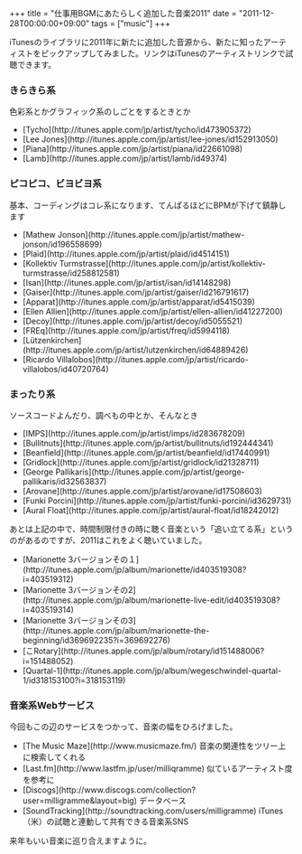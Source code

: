 +++
title = "仕事用BGMにあたらしく追加した音楽2011"
date = "2011-12-28T00:00:00+09:00"
tags = ["music"]
+++

iTunesのライブラリに2011年に新たに追加した音源から、新たに知ったアーティストをピックアップしてみました。リンクはiTunesのアーティストリンクで試聴できます。

<h3>きらきら系</h3>
色彩系とかグラフィック系のしごとをするときとか
<ul>
  <li> [Tycho](http://itunes.apple.com/jp/artist/tycho/id473905372) </li>
  <li> [Lee Jones](http://itunes.apple.com/jp/artist/lee-jones/id152913050) </li>
  <li> [Piana](http://itunes.apple.com/jp/artist/piana/id22661098) </li>
  <li> [Lamb](http://itunes.apple.com/jp/artist/lamb/id49374) </li>
</ul>

<h3>ピコピコ、ビヨビヨ系</h3>
基本、コーディングはコレ系になります、てんぱるほどにBPMが下げて鎮静します
<ul>
  <li> [Mathew Jonson](http://itunes.apple.com/jp/artist/mathew-jonson/id196558699) </li>
  <li> [Plaid](http://itunes.apple.com/jp/artist/plaid/id4514151) </li>
  <li> [Kollektiv Turmstrasse](http://itunes.apple.com/jp/artist/kollektiv-turmstrasse/id258812581) </li>
  <li> [Isan](http://itunes.apple.com/jp/artist/isan/id14148298) </li>
  <li> [Gaiser](http://itunes.apple.com/jp/artist/gaiser/id216791617) </li>
  <li> [Apparat](http://itunes.apple.com/jp/artist/apparat/id5415039) </li>
  <li> [Ellen Allien](http://itunes.apple.com/jp/artist/ellen-allien/id41227200) </li>
  <li> [Decoy](http://itunes.apple.com/jp/artist/decoy/id5055521) </li>
  <li> [FREq](http://itunes.apple.com/jp/artist/freq/id5994118) </li>
  <li> [Lützenkirchen](http://itunes.apple.com/jp/artist/lutzenkirchen/id64889426) </li>
  <li> [Ricardo Villalobos](http://itunes.apple.com/jp/artist/ricardo-villalobos/id40720764) </li>
</ul>

<h3>まったり系</h3>
ソースコードよんだり、調べもの中とか、そんなとき
<ul>
  <li> [IMPS](http://itunes.apple.com/jp/artist/imps/id283678209) </li>
  <li> [Bullitnuts](http://itunes.apple.com/jp/artist/bullitnuts/id192444341) </li>
  <li> [Beanfield](http://itunes.apple.com/jp/artist/beanfield/id17440991) </li>
  <li> [Gridlock](http://itunes.apple.com/jp/artist/gridlock/id21328711) </li>
  <li> [George Pallikaris](http://itunes.apple.com/jp/artist/george-pallikaris/id32563837) </li>
  <li> [Arovane](http://itunes.apple.com/jp/artist/arovane/id17508603) </li>
  <li> [Funki Porcini](http://itunes.apple.com/jp/artist/funki-porcini/id3629731) </li>
  <li> [Aural Float](http://itunes.apple.com/jp/artist/aural-float/id18242012) </li>
</ul>

あとは上記の中で、時間制限付きの時に聴く音楽という「追い立てる系」というのがあるのですが、2011はこれをよく聴いていました。
<ul>
  <li> [Marionette 3バージョンその１](http://itunes.apple.com/jp/album/marionette/id403519308?i=403519312) </li>
  <li> [Marionette 3バージョンその2](http://itunes.apple.com/jp/album/marionette-live-edit/id403519308?i=403519314) </li>
  <li> [Marionette 3バージョンその3](http://itunes.apple.com/jp/album/marionette-the-beginning/id369692235?i=369692276) </li>
  <li> [こRotary](http://itunes.apple.com/jp/album/rotary/id151488006?i=151488052) </li>
  <li> [Quartal-1](http://itunes.apple.com/jp/album/wegeschwindel-quartal-1/id318153100?i=318153119) </li>
</ul>

<h3>音楽系Webサービス</h3>
今回もこの辺のサービスをつかって、音楽の幅をひろげました。
<ul>
  <li> [The Music Maze](http://www.musicmaze.fm/) 音楽の関連性をツリー上に検索してくれる</li>
  <li> [Last.fm](http://www.lastfm.jp/user/milliqramme) 似ているアーティスト度を参考に</li>
  <li> [Discogs](http://www.discogs.com/collection?user=milligramme&layout=big) データベース</li>
  <li> [SoundTracking](http://soundtracking.com/users/milligramme) iTunes（米）の試聴と連動して共有できる音楽系SNS</li>
</ul>

来年もいい音楽に巡り合えますように。